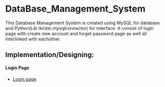 # DataBase_Management_System
This Database Management System is created using MySQL for database and Python(Lib tkinter,mysqlconnector) for interface. It consist of login page with create new account and forget password page as well all interlinked with eachother.

## Implementation/Designing:
#### Login Page
* [Login page](login_page.py)
